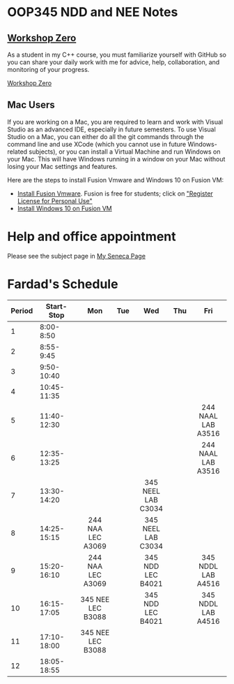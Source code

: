 # OOP345 NDD and NEE Notes
## [Workshop Zero](WS00/readme.md)
As a student in my C++ course, you must familiarize yourself with GitHub so you can share your daily work with me for advice, help, collaboration, and monitoring of your progress.

[Workshop Zero](WS00/readme.md)
## Mac Users
If you are working on a Mac, you are required to learn and work with Visual Studio as an advanced IDE, especially in future semesters. To use Visual Studio on a Mac, you can either do all the git commands through the command line and use XCode (which you cannot use in future Windows-related subjects), or you can install a Virtual Machine and run Windows on your Mac. This will have Windows running in a window on your Mac without losing your Mac settings and features.

Here are the steps to install Fusion Vmware and Windows 10 on Fusion VM:

- [Install Fusion Vmware](https://www.vmware.com/ca/products/fusion/fusion-evaluation.html). Fusion is free for students; click on ["Register License for Personal Use"](https://customerconnect.vmware.com/web/vmware/evalcenter?p=fusion-player-personal) 
- [Install Windows 10 on Fusion VM](https://www.groovypost.com/howto/create-custom-virtual-machine-vmware-fusion/)



# Help and office appointment
Please see the subject page in [My Seneca Page](https://my.senecapolytechnic.ca/)


# Fardad's Schedule
| Period | Start-Stop  | Mon | Tue | Wed | Thu | Fri |
|--------|-------------|:------------:|:------------:|:-------------:|:-------------:|:-------------:|
| 1      | 8:00-8:50   |                         |  |                          |  |  |
| 2      | 8:55-9:45   |                         |  |                          |  |  |
| 3      | 9:50-10:40  |                         |  |                          |  |  |
| 4      | 10:45-11:35 |                         |  |                          |  |  |
| 5      | 11:40-12:30 |                         |  |                          |  | 244 NAAL <br />LAB A3516 |
| 6      | 12:35-13:25 |                         |  |                          |  | 244 NAAL <br />LAB A3516 |
| 7      | 13:30-14:20 |                         |  | 345 NEEL <br />LAB C3034 |  |  |
| 8      | 14:25-15:15 | 244 NAA <br />LEC A3069 |  | 345 NEEL <br />LAB C3034 |  |  |
| 9      | 15:20-16:10 | 244 NAA <br />LEC A3069 |  | 345 NDD <br />LEC B4021  |  | 345 NDDL <br />LAB A4516 |
| 10     | 16:15-17:05 | 345 NEE <br />LEC B3088 |  | 345 NDD <br />LEC B4021  |  | 345 NDDL <br />LAB A4516 |
| 11     | 17:10-18:00 | 345 NEE <br />LEC B3088 |  |                          |  |  |
| 12     | 18:05-18:55 |                         |  |                          |  |  |
